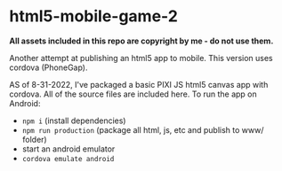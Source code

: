 # html5-mobile-game-2

**All assets included in this repo are copyright by me - do not use them.**

Another attempt at publishing an html5 app to mobile. This version uses cordova (PhoneGap).

AS of 8-31-2022, I've packaged a basic PIXI JS html5 canvas app with cordova. All of the source files are included here. To run the app on Android:

-   `npm i` (install dependencies)
-   `npm run production` (package all html, js, etc and publish to www/ folder)
-   start an android emulator
-   `cordova emulate android`
